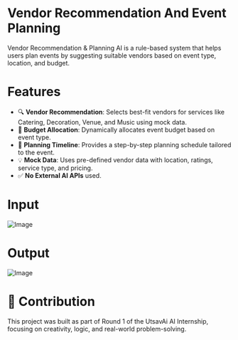 # Vendor Recommendation And Event Planning
Vendor Recommendation &amp; Planning AI is a rule-based system that helps users plan events by suggesting suitable vendors based on event type, location, and budget.

 # Features

- 🔍 **Vendor Recommendation**: Selects best-fit vendors for services like Catering, Decoration, Venue, and Music using mock data.
- 💸 **Budget Allocation**: Dynamically allocates event budget based on event type.
- 📅 **Planning Timeline**: Provides a step-by-step planning schedule tailored to the event.
- 💡 **Mock Data**: Uses pre-defined vendor data with location, ratings, service type, and pricing.
- ✅ **No External AI APIs** used.

# Input
![Image](https://github.com/user-attachments/assets/5ebb88a3-1b59-4a37-b38b-6f582226d3f1)

 # Output
![Image](https://github.com/user-attachments/assets/c14c9aad-139a-42ce-8884-70f945c0fb98)

 # 🤝 Contribution
This project was built as part of Round 1 of the UtsavAi AI Internship, focusing on creativity, logic, and real-world problem-solving.

